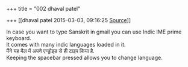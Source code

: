 +++
title = "002 dhaval patel"

+++
[[dhaval patel	2015-03-03, 09:16:25 [Source](https://groups.google.com/g/samskrita/c/2F5kjC8Ova8)]]



In case you want to type Sanskrit in gmail you can use Indic IME prime keyboard.  
It comes with many indic languages loaded in it.  
मैंने यह मैल में अपने एन्ड्रोइड से ही टाइप किया है.  
Keeping the spacebar pressed allows you to change language.

